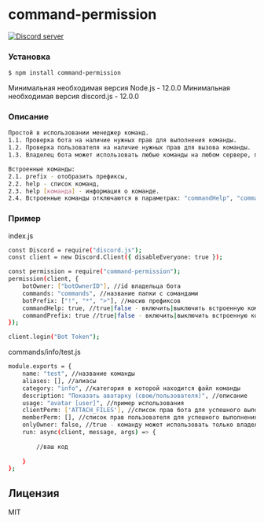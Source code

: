 # command-permission

[![Discord server](https://img.shields.io/discord/528690317679919116?color=7289da&logo=discord&logoColor=white)](https://discord.gg/8NGtwN9)

### Установка

```sh
$ npm install command-permission
```
Минимальная необходимая версия Node.js - 12.0.0
Минимальная необходимая версия discord.js - 12.0.0

### Описание

```sh
Простой в использовании менеджер команд. 
1.1. Проверка бота на наличие нужных прав для выполнения команды.
1.2. Проверка пользователя на наличие нужных прав для вызова команды.
1.3. Владелец бота может использовать любые команды на любом сервере, при условии соблюдения пункта 1.1.

Встроенные команды: 
2.1. prefix - отобразить префиксы, 
2.2. help - список команд, 
2.3. help [команда] - информация о команде. 
2.4. Встроенные команды отключаются в параметрах: "commandHelp", "commandPrefix"
```

### Пример
index.js
```sh
const Discord = require("discord.js");
const client = new Discord.Client({ disableEveryone: true });

const permission = require("command-permission");
permission(client, {
    botOwner: ["botOwnerID"], //id владельца бота
    commands: "commands", //название папки с сомандами
    botPrefix: ["!", "*", ">"], //масив префиксов
    commandHelp: true, //true|false - включить|выключить встроенную команду help
    commandPrefix: true //true|false - включить|выключить встроенную команду prefix
});

client.login("Bot Token");
```

commands/info/test.js
```sh
module.exports = {
    name: "test", //название команды
    aliases: [], //алиасы
    category: "info", //категория в которой находится файл команды
    description: "Показать аватарку (свою/пользователя)", //описание
    usage: "avatar [user]", //пример использования
    clientPerm: ['ATTACH_FILES'], //список прав бота для успешного выполнения команды
    memberPerm: [], //список прав пользователя для успешного выполнения команды
    onlyOwner: false, //true - команду может использовать только владелец бота
    run: async(client, message, args) => {
        
        //ваш код
        
    }
};
```
Лицензия
----

MIT

